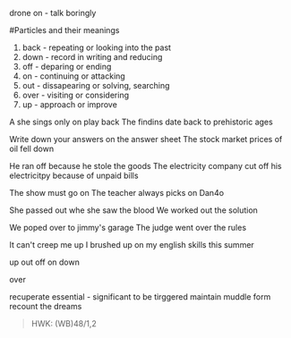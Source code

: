 drone on - talk boringly

#Particles and their meanings
1. back - repeating or looking into the past 
2. down - record in writing and reducing
3. off - deparing or ending
4. on - continuing or attacking
5. out - dissapearing or solving, searching 
6. over - visiting or considering
7. up - approach or improve

A she sings only on play back
The findins date back to prehistoric ages

Write down your answers on the answer sheet
The stock market prices of oil fell down

He ran off because he stole the goods 
The electricity company cut off his electricitpy because of unpaid bills

The show must go on
The teacher always picks on Dan4o

She passed out whe she saw the blood
We worked out the solution

We poped over to jimmy's garage 
The judge went over the rules

It can't creep me up
I brushed up on my english skills this summer


up
out
off
on
down

over


recuperate 
essential - significant
to be tirggered 
maintain
muddle form
recount the dreams

> HWK: (WB)48/1,2


